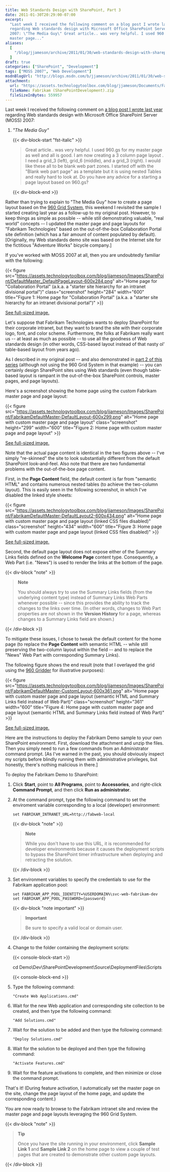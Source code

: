 ```yaml
---
title: Web Standards Design with SharePoint, Part 3
date: 2011-01-30T20:29:00-07:00
excerpt:
  "Last week I received the following comment on a blog post I wrote last year
  regarding Web standards design with Microsoft Office SharePoint Server (MOSS)
  2007: \"The Media Guy\" Great article.. was very helpful. I used 960.gs for my
  master page..."
aliases:
  [
    "/blog/jjameson/archive/2011/01/30/web-standards-design-with-sharepoint-part-3.aspx",
  ]
draft: true
categories: ["SharePoint", "Development"]
tags: ["MOSS 2007", "Web Development"]
msdnBlogUrl: "http://blogs.msdn.com/b/jjameson/archive/2011/01/30/web-standards-design-with-sharepoint-part-3.aspx"
attachment: 
  url: "https://assets.technologytoolbox.com/blog/jjameson/Documents/Fabrikam %28SharePointDevelopment%29.zip"
  fileName: Fabrikam (SharePointDevelopment).zip
  fileSizeInBytes: 559957
---
```


Last week I received the following comment on
[a blog post I wrote last year](/blog/jjameson/2010/01/30/web-standards-design-with-moss-2007-part-1)
regarding Web standards design with Microsoft Office SharePoint Server (MOSS)
2007:

1. <cite>"The Media Guy"</cite>

   {{< div-block-start "fst-italic" >}}

   > Great article.. was very helpful. I used 960.gs for my master page as well
   > and all is good. I am now creating a 3 column page layout . I need a
   > grid\_3 (left), grid\_6 (middle), and a grid\_3 (right). I would like these
   > all to be blank web part zones. I started off with the "Blank web part
   > page" as a template but it is using nested Tables and really hard to look
   > at. Do you have any advice for a starting a page layout based on 960.gs?

   {{< div-block-end >}}

Rather than trying to explain to "The Media Guy" how to create a page layout
based on the [960 Grid System](http://960.gs/), this weekend I revisited the
sample I started creating last year as a follow-up to my original post. However,
to keep things as simple as possible -- while still demonstrating valuable,
"real world" concepts -- I updated the master page and page layouts for
"Fabrikam Technologies" based on the out-of-the-box Collaboration Portal site
definition (which has a fair amount of content populated by default).
[Originally, my Web standards demo site was based on the Internet site for the
fictitious "Adventure Works" bicycle company.]

If you've worked with MOSS 2007 at all, then you are undoubtedly familiar with
the following:

{{< figure
src="https://assets.technologytoolbox.com/blog/jjameson/Images/SharePoint/DefaultMaster_DefaultPageLayout-600x284.png"
alt="Home page for \"Collaboration Portal\" (a.k.a. a \"starter site hierarchy for an intranet divisional portal\")"
class="screenshot" height="284" width="600"
title="Figure 1: Home page for \"Collaboration Portal\" (a.k.a. a \"starter site hierarchy for an intranet divisional portal\")" >}}

[See full-sized image.](https://assets.technologytoolbox.com/blog/jjameson/Images/SharePoint/DefaultMaster_DefaultPageLayout-1064x504.png)

Let's suppose that Fabrikam Technologies wants to deploy SharePoint for their
corporate intranet, but they want to brand the site with their corporate logo,
font, and color scheme. Furthermore, the folks at Fabrikam really want us -- at
least as much as possible -- to use all the goodness of Web standards design (in
other words, CSS-based layout instead of that nasty ol' table-based layout from
years ago).

As I described in my original post -- and also demonstrated in
[part 2 of this series](/blog/jjameson/2010/12/02/web-standards-design-with-sharepoint-part-2)
(although not using the 960 Grid System in that example) -- you can certainly
design SharePoint sites using Web standards (even though table-based layout is
rampant in the out-of-the-box SharePoint controls, master pages, and page
layouts).

Here's a screenshot showing the home page using the custom Fabrikam master page
and page layout:

{{< figure
src="https://assets.technologytoolbox.com/blog/jjameson/Images/SharePoint/FabrikamDefaultMaster-DefaultLayout-600x299.png"
alt="Home page with custom master page and page layout" class="screenshot"
height="299" width="600"
title="Figure 2: Home page with custom master page and page layout" >}}

[See full-sized image.](https://assets.technologytoolbox.com/blog/jjameson/Images/SharePoint/FabrikamDefaultMaster-DefaultLayout-1062x530.png)

Note that the actual page content is identical in the two figures above -- I've
simply "re-skinned" the site to look substantially different from the default
SharePoint look-and-feel. Also note that there are two fundamental problems with
the out-of-the-box page content.

First, in the **Page Content** field, the default content is far from "semantic
HTML" and contains numerous nested tables (to achieve the two-column layout).
This is easily seen in the following screenshot, in which I've disabled the
linked style sheets:

{{< figure
src="https://assets.technologytoolbox.com/blog/jjameson/Images/SharePoint/FabrikamDefaultMaster-DefaultLayout2-600x434.png"
alt="Home page with custom master page and page layout (linked CSS files disabled)"
class="screenshot" height="434" width="600"
title="Figure 3: Home page with custom master page and page layout (linked CSS files disabled)" >}}

[See full-sized image.](https://assets.technologytoolbox.com/blog/jjameson/Images/SharePoint/FabrikamDefaultMaster-DefaultLayout2-1045x756.png)

Second, the default page layout does not expose either of the Summary Links
fields defined on the **Welcome Page** content type. Consequently, a Web Part
(i.e. "News") is used to render the links at the bottom of the page.

{{< div-block "note" >}}

> **Note**
> 
> You should always try to use the Summary Links fields (from the underlying
> content type) instead of Summary Links Web Parts whenever possible -- since
> this provides the ability to track the changes to the links over time. (In
> other words, changes to Web Part properties are not shown in the **Version
> History** for a page, whereas changes to a Summary Links field are shown.)

{{< /div-block >}}

To mitigate these issues, I chose to tweak the default content for the home page
(to replace the **Page Content** with semantic HTML -- while still preserving
the two-column layout within the field -- and to replace the "News" Web Part
with corresponding Summary Links).

The following figure shows the end result (note that I overlayed the grid using
the [960 Gridder](http://gridder.andreehansson.se/) for illustrative purposes):

{{< figure
src="https://assets.technologytoolbox.com/blog/jjameson/Images/SharePoint/FabrikamDefaultMaster-CustomLayout-600x361.png"
alt="Home page with custom master page and page layout (semantic HTML and Summary Links field instead of Web Part)"
class="screenshot" height="361" width="600"
title="Figure 4: Home page with custom master page and page layout (semantic HTML and Summary Links field instead of Web Part)" >}}

[See full-sized image.](https://assets.technologytoolbox.com/blog/jjameson/Images/SharePoint/FabrikamDefaultMaster-CustomLayout-1045x628.png)

Here are the instructions to deploy the Fabrikam Demo sample to your own
SharePoint environment. First, download the attachment and unzip the files. Then
you simply need to run a few commands from an Administrator command prompt. [As
I've warned in the past, you should obviously inspect my scripts before blindly
running them with administrative privileges, but honestly, there's nothing
malicious in there.]

To deploy the Fabrikam Demo to SharePoint:

1. Click **Start**, point to **All Programs**, point to **Accessories**, and
   right-click **Command Prompt**, and then click **Run as administrator**.
2. At the command prompt, type the following command to set the enviroment variable corresponding to a local (developer) environment:

   ```Console
   set FABRIKAM_INTRANET_URL=http://fabweb-local
   ```

   {{< div-block "note" >}}

   > **Note**
   > 
   > While you don't have to use this URL, it is recommended for developer
   > environments because it causes the deployment scripts to bypass the
   > SharePoint timer infrastructure when deploying and retracting the solution.

   {{< /div-block >}}
3. Set environment variables to specify the credentials to use for the Fabrikam application pool:

   ```Console
   set FABRIKAM_APP_POOL_IDENTITY=%USERDOMAIN%\svc-web-fabrikam-dev
   set FABRIKAM_APP_POOL_PASSWORD={password}
   ```

   {{< div-block "note important" >}}

   > **Important**
   > 
   > Be sure to specify a valid local or domain user.

   {{< /div-block >}}
4. Change to the folder containing the deployment scripts:

   {{< console-block-start >}}

   cd Demo\Dev\SharePointDevelopment\Source\DeploymentFiles\Scripts

   {{< console-block-end >}}
5. Type the following command:

   ```Console
   "Create Web Applications.cmd"
   ```
6. Wait for the new Web application and corresponding site collection to be created, and then type the following command:

   ```Console
   "Add Solutions.cmd"
   ```
7. Wait for the solution to be added and then type the following command:

   ```Console
   "Deploy Solutions.cmd"
   ```
8. Wait for the solution to be deployed and then type the following command:

   ```Console
   "Activate Features.cmd"
   ```
9. Wait for the feature activations to complete, and then minimize or close the
   command prompt.

That's it! (During feature activation, I automatically set the master page on
the site, change the page layout of the home page, and update the corresponding
content.)

You are now ready to browse to the Fabrikam intranet site and review the master
page and page layouts leveraging the 960 Grid System.

{{< div-block "note" >}}

> **Tip**
> 
> Once you have the site running in your environment, click **Sample Link 1**
> and **Sample Link 2** on the home page to view a couple of test pages that are
> created to demonstrate other custom page layouts.

{{< /div-block >}}

